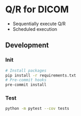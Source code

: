 # Q/R for DICOM

- Sequentially execute Q/R
- Scheduled execution


## Development

### Init
``` sh
# Install packages
pip install -r requirements.txt
# Pre-commit hooks
pre-commit install
```
### Test
``` sh
python -m pytest --cov tests
```
